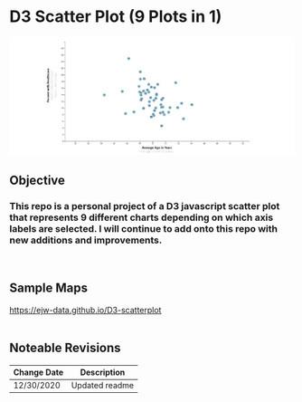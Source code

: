 # D3 Scatter Plot (9 Plots in 1)


![D3 Scatterplot Graphic with Multiple Axis](https://github.com/ejw-data/D3-challenge/blob/master/config/images/plot1.JPG?raw=true)
<br>
## Objective
### This repo is a personal project of a D3 javascript scatter plot that represents 9 different charts depending on which axis labels are selected.  I will continue to add onto this repo with new additions and improvements. 
<br>

## Sample Maps
https://ejw-data.github.io/D3-scatterplot
<br>
<br>
## Noteable Revisions
| Change Date | Description |  
|--- | --- |    
| 12/30/2020 | Updated readme |  

<br>
<br>
